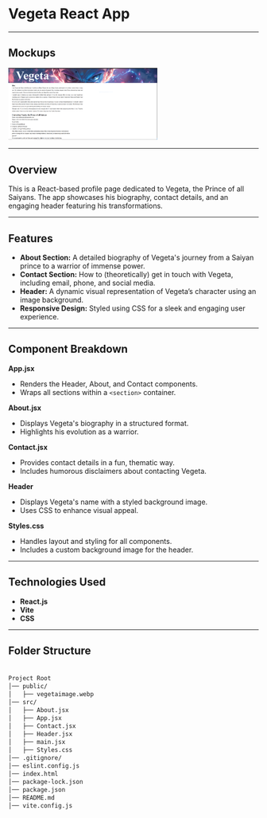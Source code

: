 # Vegeta React App

---

## Mockups

<img src="./public/VegetaReactApp.png" width="300">

---

## Overview
This is a React-based profile page dedicated to Vegeta, the Prince of all Saiyans. The app showcases his biography, contact details, and an engaging header featuring his transformations.

---

## Features
- **About Section:** A detailed biography of Vegeta's journey from a Saiyan prince to a warrior of immense power.
- **Contact Section:** How to (theoretically) get in touch with Vegeta, including email, phone, and social media.
- **Header:** A dynamic visual representation of Vegeta’s character using an image background.
- **Responsive Design:** Styled using CSS for a sleek and engaging user experience.

---

## Component Breakdown

**App.jsx**
- Renders the Header, About, and Contact components.
- Wraps all sections within a ```<section>``` container.

**About.jsx**
- Displays Vegeta's biography in a structured format.
- Highlights his evolution as a warrior.

**Contact.jsx**
- Provides contact details in a fun, thematic way.
- Includes humorous disclaimers about contacting Vegeta.

**Header**
- Displays Vegeta's name with a styled background image.
- Uses CSS to enhance visual appeal.

**Styles.css**
- Handles layout and styling for all components.
- Includes a custom background image for the header.

---

## Technologies Used

- **React.js**
- **Vite**
- **CSS**

---

## Folder Structure
```plaintext

Project Root
│── public/
│   ├── vegetaimage.webp
│── src/
│   ├── About.jsx
│   ├── App.jsx
│   ├── Contact.jsx
│   ├── Header.jsx
│   ├── main.jsx
│   ├── Styles.css
│── .gitignore/
│── eslint.config.js
│── index.html
│── package-lock.json
│── package.json
│── README.md
│── vite.config.js
```